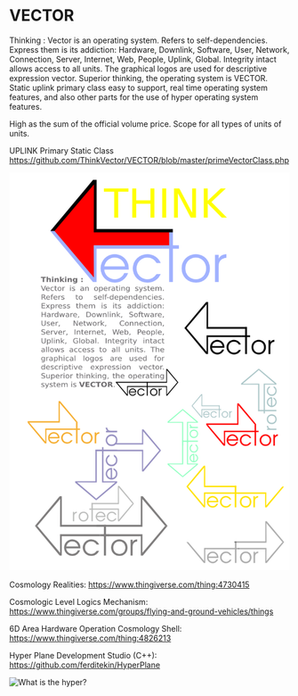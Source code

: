 VECTOR
======

Thinking : Vector is an operating system. Refers to self-dependencies. Express them is its addiction: Hardware, Downlink, Software, User, Network, Connection, Server, Internet, Web, People, Uplink, Global. Integrity intact allows access to all units. The graphical logos are used for descriptive expression vector. Superior thinking, the operating system is VECTOR. Static uplink primary class easy to support, real time operating system features, and also other parts for the use of hyper operating system features.

High as the sum of the official volume price. Scope for all types of units of units.

UPLINK Primary Static Class
https://github.com/ThinkVector/VECTOR/blob/master/primeVectorClass.php

![vector logos](https://github.com/ThinkVector/VECTOR/blob/6f685d022d6ebaaf3252b7393d038bde8e6ea34b/vector.logos.png)

Cosmology Realities: https://www.thingiverse.com/thing:4730415

Cosmologic Level Logics Mechanism: https://www.thingiverse.com/groups/flying-and-ground-vehicles/things

6D Area Hardware Operation Cosmology Shell: https://www.thingiverse.com/thing:4826213

Hyper Plane Development Studio (C++): https://github.com/ferditekin/HyperPlane

![What is the hyper?](https://s-media-cache-ak0.pinimg.com/originals/a6/a2/87/a6a287193d155fc4f2fa74f643e7e34a.jpg)

